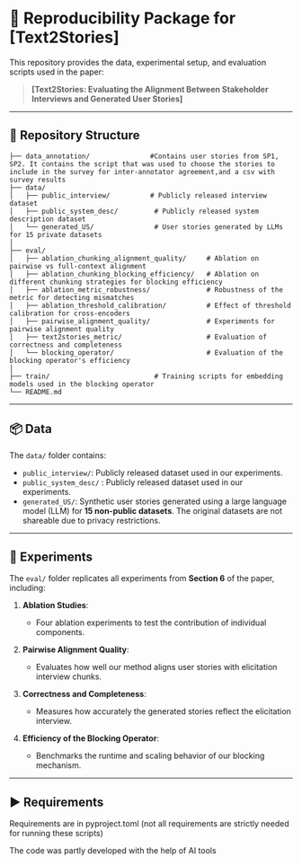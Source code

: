 # 🧩 Reproducibility Package for [Text2Stories]

This repository provides the data, experimental setup, and evaluation scripts used in the paper:

> **[Text2Stories: Evaluating the Alignment Between Stakeholder Interviews and Generated User Stories]**  

---

## 📁 Repository Structure
```
├── data_annotation/               #Contains user stories from SP1, SP2. It contains the script that was used to choose the stories to include in the survey for inter-annotator agreement,and a csv with survey results
├── data/
│   ├── public_interview/          # Publicly released interview dataset
│   ├── public_system_desc/         # Publicly released system description dataset
│   └── generated_US/               # User stories generated by LLMs for 15 private datasets
│
├── eval/
│   ├── ablation_chunking_alignment_quality/     # Ablation on pairwise vs full-context alignment
│   ├── ablation_chunking_blocking_efficiency/   # Ablation on different chunking strategies for blocking efficiency
│   ├── ablation_metric_robustness/              # Robustness of the metric for detecting mismatches
│   ├── ablation_threshold_calibration/          # Effect of threshold calibration for cross-encoders
│   ├── pairwise_alignment_quality/              # Experiments for pairwise alignment quality
│   ├── text2stories_metric/                     # Evaluation of correctness and completeness
│   └── blocking_operator/                       # Evaluation of the blocking operator's efficiency
│
├── train/                          # Training scripts for embedding models used in the blocking operator
└── README.md
```


---

## 📦 Data

The `data/` folder contains:

- `public_interview/`: Publicly released dataset used in our experiments.
- `public_system_desc/` : Publicly released dataset used in our experiments.
- `generated_US/`: Synthetic user stories generated using a large language model (LLM) for **15 non-public datasets**. The original datasets are not shareable due to privacy restrictions.

---

## 🔬 Experiments

The `eval/` folder replicates all experiments from **Section 6** of the paper, including:

1. **Ablation Studies**:
   - Four ablation experiments to test the contribution of individual components.

2. **Pairwise Alignment Quality**:
   - Evaluates how well our method aligns user stories with elicitation interview chunks.

3. **Correctness and Completeness**:
   - Measures how accurately the generated stories reflect the elicitation interview.

4. **Efficiency of the Blocking Operator**:
   - Benchmarks the runtime and scaling behavior of our blocking mechanism.

---

## ▶️ Requirements
Requirements are in pyproject.toml (not all requirements are strictly needed for running these scripts)

The code was partly developed with the help of AI tools
